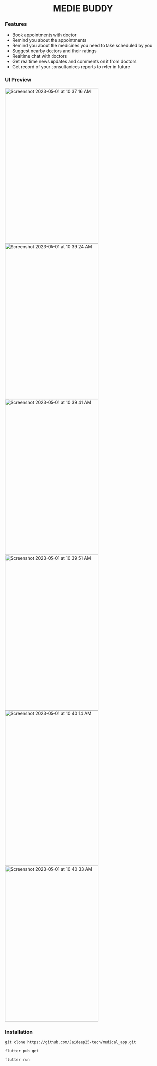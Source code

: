<h1 align="center">MEDIE BUDDY </h1>

<h3> Features </h3>
<ul>
  <li>Book appointments with doctor</li>
  <li>Remind you about the appointments </li>
  <li>Remind you about the medicines you need to take scheduled by you</li>
  <li>Suggest nearby doctors and their ratings</li>
  <li>Realtime chat with doctors</li>
  <li>Get realtime news updates and comments on it from doctors</li>
  <li>Get record of your consultanices reports to refer in future</li>
</ul>


<h3> UI Preview </h3>
<img width="300" height="500" alt="Screenshot 2023-05-01 at 10 37 16 AM" src="https://user-images.githubusercontent.com/79747022/235436184-f161f27a-d6e5-47d7-b9c6-74bd47c2c6df.png"> 
<img width="300" height="500" alt="Screenshot 2023-05-01 at 10 39 24 AM" src="https://user-images.githubusercontent.com/79747022/235436201-8683b088-6bf1-49d6-b4cc-abe8f7fa2e7a.png">
<img width="300" height="500" alt="Screenshot 2023-05-01 at 10 39 41 AM" src="https://user-images.githubusercontent.com/79747022/235436208-227fe208-5b66-427a-a405-7fdfa08b375b.png">
<img width="300" height="500" alt="Screenshot 2023-05-01 at 10 39 51 AM" src="https://user-images.githubusercontent.com/79747022/235436216-f2d82847-c576-4c4c-a31f-2b43c86406a9.png">
<img width="300" height="500" alt="Screenshot 2023-05-01 at 10 40 14 AM" src="https://user-images.githubusercontent.com/79747022/235436224-6a3eb5b8-4423-472c-86aa-e10f7fc37a8a.png">
<img width="300" height="500" alt="Screenshot 2023-05-01 at 10 40 33 AM" src="https://user-images.githubusercontent.com/79747022/235436248-4643b76f-8171-493e-8ef0-51e159e35ed8.png">

### Installation
```
git clone https://github.com/Jaideep25-tech/medical_app.git

flutter pub get

flutter run
```


